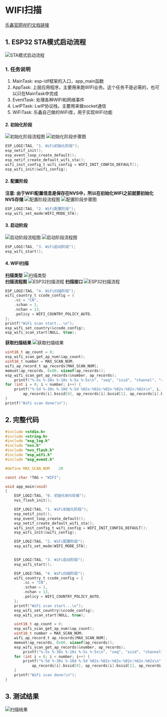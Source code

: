 # WIFI扫描  
[乐鑫官网WIFI文档链接](https://docs.espressif.com/projects/esp-idf/zh_CN/v4.4.3/esp32s3/api-guides/wifi.html)  
## 1. ESP32 STA模式启动流程  
![STA模式启动流程](picture/start.jpg)
### 1. 任务说明  
1. MainTask: esp-idf框架的入口，app_main函数  
2. AppTask:  上层应用程序，主要用来跑WIFI业务。这个任务不是必需的，也可以只在MainTask中完成  
3. EventTask: 处理各种WIFI和网络事件  
4. LwIPTask: LwIP协议栈，主要用来做socket通信  
5. WiFiTask: 乐鑫自己做的WiFi库，用于实现WiFi功能  
#### 2. 初始化阶段  
![初始化阶段流程图](picture/init_phase_1.jpg)
![初始化阶段步骤图](picture/init_phase_2.jpg)
```c
ESP_LOGI(TAG, "1. WiFi初始化阶段");
esp_netif_init();
esp_event_loop_create_default();
esp_netif_create_default_wifi_sta();
wifi_init_config_t wifi_config = WIFI_INIT_CONFIG_DEFAULT();
esp_wifi_init(&wifi_config);
```
#### 2. 配置阶段   
**注意: 由于WIFI配置信息是保存在NVS中，所以在初始化WIFI之前就要初始化NVS存储**
![配置阶段流程图](picture/cfg_phase_1.jpg)
![配置阶段步骤图](picture/cfg_phase_2.jpg)
```c
ESP_LOGI(TAG, "2. WiFi配置阶段");
esp_wifi_set_mode(WIFI_MODE_STA);
```
#### 3. 启动阶段  
![启动阶段流程图](picture/start_phase_1.jpg)
![启动阶段流程图](picture/start_phase_2.jpg)
```c
ESP_LOGI(TAG, "3. WiFi启动阶段");
esp_wifi_start();
```
#### 4. WIFI扫描  
**扫描类型**
![扫描类型](picture/scan_1.jpg)  
**扫描流程图**
![ESP32扫描流程](picture/scan_2.jpg)
**扫描接口**
![ESP32扫描流程](picture/scan_3.jpg)
```c
ESP_LOGI(TAG, "4. WiFi扫描阶段");
wifi_country_t ccode_config = {
    .cc = "CN",
    .schan = 1,
    .nchan = 13,
    .policy = WIFI_COUNTRY_POLICY_AUTO,
};
printf("WiFi scan start...\n");
esp_wifi_set_country(&ccode_config);
esp_wifi_scan_start(NULL, true);
```
**获取扫描结果**
![获取扫描结果](picture/scan_4.jpg)
```c
uint16_t ap_count = 0;
esp_wifi_scan_get_ap_num(&ap_count);
uint16_t number = MAX_SCAN_NUM;
wifi_ap_record_t ap_records[MAX_SCAN_NUM];
memset(ap_records, 0x00, sizeof(ap_records));
esp_wifi_scan_get_ap_records(&number, ap_records);
    printf("%-5s %-30s %-10s %-5s %-5s\n", "seq", "ssid", "channel", "rssi", "mac");
for (int i = 0; i < number; i++) {
    printf("%-5d %-30s %-10d %-5d %02x:%02x:%02x:%02x:%02x:%02x\n", i, ap_records[i].ssid, ap_records[i].primary, ap_records[i].rssi,
        ap_records[i].bssid[0], ap_records[i].bssid[1], ap_records[i].bssid[2], ap_records[i].bssid[3], ap_records[i].bssid[4], ap_records[i].bssid[5]);
}
printf("WiFi scan done!\n");
```
## 2. 完整代码
```c
#include <stdio.h>
#include <string.h>
#include "esp_log.h"
#include "nvs.h"
#include "nvs_flash.h"
#include "esp_wifi.h"
#include "esp_event.h"

#define MAX_SCAN_NUM    20

const char *TAG = "WIFI";

void app_main(void)
{
    ESP_LOGI(TAG, "0. 初始化NVS存储");
    nvs_flash_init();

    ESP_LOGI(TAG, "1. WiFi初始化阶段");
    esp_netif_init();
    esp_event_loop_create_default();
    esp_netif_create_default_wifi_sta();
    wifi_init_config_t wifi_config = WIFI_INIT_CONFIG_DEFAULT();
    esp_wifi_init(&wifi_config);

    ESP_LOGI(TAG, "2. WiFi配置阶段");
    esp_wifi_set_mode(WIFI_MODE_STA);
    

    ESP_LOGI(TAG, "3. WiFi启动阶段");
    esp_wifi_start();

    ESP_LOGI(TAG, "4. WiFi扫描阶段");
    wifi_country_t ccode_config = {
        .cc = "CN",
        .schan = 1,
        .nchan = 13,
        .policy = WIFI_COUNTRY_POLICY_AUTO,
    };
    printf("WiFi scan start...\n");
    esp_wifi_set_country(&ccode_config);
    esp_wifi_scan_start(NULL, true);

    uint16_t ap_count = 0;
    esp_wifi_scan_get_ap_num(&ap_count);
    uint16_t number = MAX_SCAN_NUM;
    wifi_ap_record_t ap_records[MAX_SCAN_NUM];
    memset(ap_records, 0x00, sizeof(ap_records));
    esp_wifi_scan_get_ap_records(&number, ap_records);
        printf("%-5s %-30s %-10s %-5s %-5s\n", "seq", "ssid", "channel", "rssi", "mac");
    for (int i = 0; i < number; i++) {
        printf("%-5d %-30s %-10d %-5d %02x:%02x:%02x:%02x:%02x:%02x\n", i, ap_records[i].ssid, ap_records[i].primary, ap_records[i].rssi,
            ap_records[i].bssid[0], ap_records[i].bssid[1], ap_records[i].bssid[2], ap_records[i].bssid[3], ap_records[i].bssid[4], ap_records[i].bssid[5]);
    }
    printf("WiFi scan done!\n");
}
```
## 3. 测试结果  
![扫描结果](picture/scan_result.jpg)
